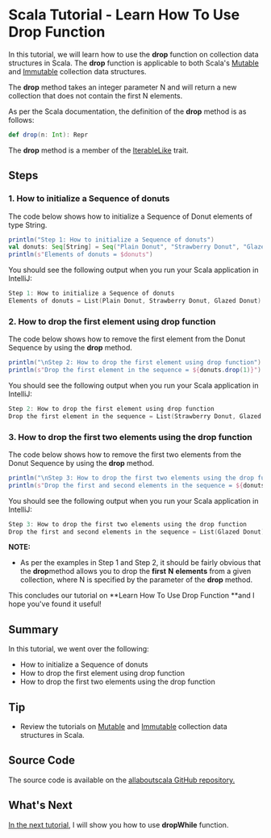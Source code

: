 # Scala Tutorial - Learn How To Use Drop Function


In this tutorial, we will learn how to use the **drop** function on collection data structures in Scala. The **drop** function is applicable to both Scala's [Mutable](http://allaboutscala.com/tutorials/chapter-7-beginner-tutorial-using-scala-mutable-collection/) and [Immutable](http://allaboutscala.com/tutorials/chapter-6-beginner-tutorial-using-scala-immutable-collection/) collection data structures.

 

The **drop** method takes an integer parameter N and will return a new collection that does not contain the first N elements.

 

As per the Scala documentation, the definition of the **drop** method is as follows:

```scala
def drop(n: Int): Repr 

```

 

The **drop** method is a member of the [IterableLike](http://www.scala-lang.org/api/current/scala/collection/IterableLike.html) trait.

## Steps

### 1. How to initialize a Sequence of donuts

The code below shows how to initialize a Sequence of Donut elements of type String.

```scala
println("Step 1: How to initialize a Sequence of donuts")
val donuts: Seq[String] = Seq("Plain Donut", "Strawberry Donut", "Glazed Donut")
println(s"Elements of donuts = $donuts")

```

 

You should see the following output when you run your Scala application in IntelliJ:

```scala
Step 1: How to initialize a Sequence of donuts
Elements of donuts = List(Plain Donut, Strawberry Donut, Glazed Donut)

```

 

### 2. How to drop the first element using drop function

The code below shows how to remove the first element from the Donut Sequence by using the **drop** method.

```scala
println("\nStep 2: How to drop the first element using drop function")
println(s"Drop the first element in the sequence = ${donuts.drop(1)}")


```

You should see the following output when you run your Scala application in IntelliJ:

```scala
Step 2: How to drop the first element using drop function
Drop the first element in the sequence = List(Strawberry Donut, Glazed Donut)

```

 

### 3. How to drop the first two elements using the drop function

The code below shows how to remove the first two elements from the Donut Sequence by using the **drop** method.

```scala
println("\nStep 3: How to drop the first two elements using the drop function")
println(s"Drop the first and second elements in the sequence = ${donuts.drop(2)}")


```

You should see the following output when you run your Scala application in IntelliJ:

```scala
Step 3: How to drop the first two elements using the drop function
Drop the first and second elements in the sequence = List(Glazed Donut)

```

**NOTE:**

- As per the examples in Step 1 and Step 2, it should be fairly obvious that the **drop**method allows you to drop the **first** **N** **elements** from a given collection, where N is specified by the parameter of the **drop** method.

This concludes our tutorial on **Learn How To Use Drop Function **and I hope you've found it useful!

 



## Summary

In this tutorial, we went over the following:

- How to initialize a Sequence of donuts
- How to drop the first element using drop function
- How to drop the first two elements using the drop function

## Tip

- Review the tutorials on [Mutable](http://allaboutscala.com/tutorials/chapter-7-beginner-tutorial-using-scala-mutable-collection/) and [Immutable](http://allaboutscala.com/tutorials/chapter-6-beginner-tutorial-using-scala-immutable-collection/) collection data structures in Scala.

## Source Code

The source code is available on the [allaboutscala GitHub repository.](https://github.com/nadimbahadoor/allaboutscala)

 

## What's Next

[In the next tutorial](http://allaboutscala.com/tutorials/chapter-8-beginner-tutorial-using-scala-collection-functions/scala-dropwhile-function/), I will show you how to use **dropWhile** function.